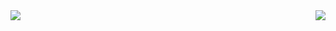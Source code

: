<img align="left" src="https://github-readme-stats.vercel.app/api?username=godka&show_icons=true&count_private=true" />

<img align="right" src="https://github-readme-stats.vercel.app/api/top-langs/?username=godka&layout=compact" />

<!--
**godka/godka** is a ✨ _special_ ✨ repository because its `README.md` (this file) appears on your GitHub profile.

Here are some ideas to get you started:

- 🔭 I’m currently working on ...
- 🌱 I’m currently learning ...
- 👯 I’m looking to collaborate on ...
- 🤔 I’m looking for help with ...
- 💬 Ask me about ...
- 📫 How to reach me: ...
- 😄 Pronouns: ...
- ⚡ Fun fact: ...
-->
